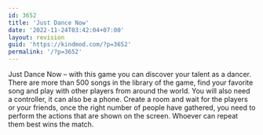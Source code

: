 ```yaml
---
id: 3652
title: 'Just Dance Now'
date: '2022-11-24T03:42:04+07:00'
layout: revision
guid: 'https://kindmod.com/?p=3652'
permalink: '/?p=3652'
---
```


Just Dance Now – with this game you can discover your talent as a dancer. There are more than 500 songs in the library of the game, find your favorite song and play with other players from around the world. You will also need a controller, it can also be a phone. Create a room and wait for the players or your friends, once the right number of people have gathered, you need to perform the actions that are shown on the screen. Whoever can repeat them best wins the match.